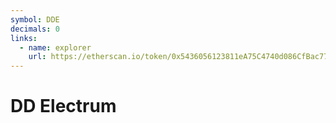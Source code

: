 ```yaml
---
symbol: DDE
decimals: 0
links:
  - name: explorer
    url: https://etherscan.io/token/0x5436056123811eA75C4740d086CfBac77eBcb6F8
---
```


# DD Electrum
